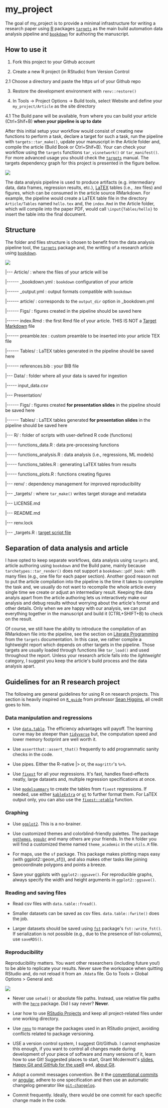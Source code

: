 
# my_project

<!-- badges: start -->
<!-- badges: end -->

The goal of my_project is to provide a minimal infrastructure for writing a research paper using [R]() packages [`targets`](https://books.ropensci.org/targets/index.html) as the main build automation data analysis pipeline and [`bookdown`](https://bookdown.org/yihui/bookdown/) for authoring the manuscript.

## How to use it

1. Fork this project to your Github account

2. Create a new R project (in RStudio) from Version Control

2.1 Choose a directory and paste the https url of your Github repo

3. Restore the development environment with `renv::restore()`

4. In Tools -> Project Options -> Build tools, select Website and define your `my_project/Article` as the site directory

4.1 The Build pane will be available, from where you can build your article (Ctrl+Shif+B) **when your pipeline is up to date**

After this initial setup your workflow would consist of creating new functions to perform a task, declare a target for such a task, run the pipeline with `targets::tar_make()`, update your manuscript in the Article folder and, compile the article (Build Book or Ctrl+Shif+B). Your can check your workflow using the `targets` functions `tar_visnetwork()` or `tar_manifest()`. For more advanced usage you should check the [`targets`](https://books.ropensci.org/targets/index.html) manual. The targets dependency graph for this project is presented in the figure bellow.

![](Article/Figs/graph.png)

The data analysis pipeline is used to produce artifacts (e.g. intermediary data, data frames, regression results, etc.), [LaTEX](https://www.ctan.org/) tables (i.e., .tex files) and figures, which can be consumed in the article source RMarkdown. For example, the pipeline would create a LaTEX table file in the directory `Article/Tables` named `hello.tex` and, the `index.Rmd` in the Article folder, which will compile into the paper PDF, would call `\input{Tables/hello}` to insert the table into the final document.


## Structure

The folder and files structure is chosen to benefit from the data analysis pipeline tool, the [`targets`](https://books.ropensci.org/targets/) package and, the writting of a research article using [`bookdown`](https://bookdown.org/yihui/bookdown/). 

![](Article/Figs/my_project_folders.png)

|--- Article/           : where the files of your article will be

|------ _bookdown.yml   : `bookdown` configuration of your article

|------ _output.yml     : output formats compatible with `bookdown`

|------ article/        : corresponds to the `output_dir` option in _bookdown.yml

|------ Figs/           : figures created in the pipeline should be saved here

|------ index.Rmd       : the first Rmd file of your article. THIS IS NOT a [Target Markdown](https://books.ropensci.org/targets/markdown.html#markdown) file

|------ preamble.tex    : custom preamble to be inserted into your article TEX file

|------ Tables/         : LaTEX tables generated in the pipeline should be saved here 

|------ references.bib  : your BIB file

|--- Data/              : folder where all your data is saved for ingestion

|----- input_data.csv

|--- Presentation/

|------ Figs/           : figures created **for presentation slides** in the pipeline should be saved here

|------ Tables/         : LaTEX tables generated **for presentation slides** in the pipeline should be saved here 

|--- R/                 : folder of scripts with user-defined R code (functions)

|----- functions_data.R       : data pre-processing functions
  
|----- functions_analysis.R   : data analysis (i.e., regressions, ML models)
  
|----- functions_tables.R     : generating LaTEX tables from results

|----- functions_plots.R      : functions creating figures
  
|--- renv/                    : dependency management for improved reproducibility

|--- _targets/          : where `tar_make()` writes target storage and metadata 

|--- LICENSE.md

|--- README.md

|--- renv.lock

|--- _targets.R         : [target script file](https://docs.ropensci.org/targets/reference/tar_script.html)

## Separation of data analysis and article

I have opted to keep separate workflows, data analysis using `targets` and, article authoring using `bookdown` and the Build pane, mainly because `tarchetypes::tar_render()` does not support a `bookdown::pdf_book:` with many files (e.g., one file for each paper section). Another good reason not to put the article compilation into the pipeline is the time it takes to complete the task and, we usually do not want to recompile the whole article every single time we create or adjust an intermediary result. Keeping the data analyis apart from the article authoring lets us interactively make our analysis and debug results without worrying about the article's format and other details. Only when we are happy with our analysis, we can put everything together in the manuscript and build it (CTRL+SHIFT+B) to check on the result.

Of course, we still have the ability to introduce the compilation of an RMarkdown file into the pipeline, see the section on [Literate Programming](https://books.ropensci.org/targets/files.html#literate-programming) from the `targets` documentation. In this case, we rather compile a lightweight report which depends on other targets in the pipeline. Those targets are usually loaded through functions like `tar_load()` and used throughout the report. Unless your research article falls into the *lightweight* category, I suggest you keep the article's build process and the data analysis apart.

## Guidelines for an R research project

The following are general guidelines for using R on research projects. This section is heavily inspired on [`R_guide`](https://github.com/skhiggins/R_guide) from professor [Sean Higgins](https://seankhiggins.com/), all credit goes to him.

### Data manipulation and regressions

- Use [`data.table`](https://rdatatable.gitlab.io/data.table/index.html). The efficiency advantages will payoff. The learning curve may be steeper than [`tidyverse`](https://www.tidyverse.org/) but, the computation speed and lower memory footprint are well worth it.

- Use `assertthat::assert_that()` frequently to add programmatic sanity checks in the code.

- Use pipes. Either the R-native |> or, the `magrittr`'s `%>%`.

- Use [`fixest`](https://lrberge.github.io/fixest/) for all your regressions. It's fast, handles fixed-effects neatly, large datasets and, multiple regression specifications at once.

- Use [`modelsummary`](https://vincentarelbundock.github.io/modelsummary/index.html) to create the tables from `fixest` regressions. If needed, use either [`kableExtra`](https://haozhu233.github.io/kableExtra/) or [`gt`](https://gt.rstudio.com/index.html) to further format them. For LaTEX output only, you can also use the [`fixest::etable`](https://lrberge.github.io/fixest/articles/exporting_tables.html) function.

### Graphing

- Use [`ggplot2`](https://ggplot2.tidyverse.org/). This is a no-brainer.

- Use customized themes and colorblind-friendly palettes. The package [`ggthemes`](https://jrnold.github.io/ggthemes/), [`ggpubr`](https://rpkgs.datanovia.com/ggpubr/index.html) and many others are your friends. In the `R` folder you will find a customized theme named `theme_academic` in the `utils.R` file.

- For maps, use the `sf` package. This package makes plotting maps easy (with ggplot2::geom_sf()), and also makes other tasks like joining geocoordinate polygons and points a breeze.

- Save your ggplots with `ggplot2::ggsave()`. For reproducible graphs, always specify the width and height arguments in `ggplot2::ggsave()`.

### Reading and saving files

- Read csv files with `data.table::fread()`.

- Smaller datasets can be saved as csv files. `data.table::fwrite()` does the job.

- Larger datasets should be saved using [`fst`](http://www.fstpackage.org/) package's `fst::write_fst()`. If serialization is not possible (e.g., due to the presence of list-columns), use `saveRDS()`.

### Reproducibility

Reproducibility matters. You want other researchers (including future you!) to be able to replicate your results. Never save the workspace when quitting RStudio and, do not reload it from an `.Rdata` file. Go to Tools > Global Options > General and:

![](https://rstats.wtf/img/rstudio-workspace.png)

- Never use `setwd()` or absolute file paths. Instead, use relative file paths with the [`here`](https://here.r-lib.org/) package. Did I say never? **Never**.

- Lear how to use [RStudio Projects](https://support.rstudio.com/hc/en-us/articles/200526207-Using-RStudio-Projects) and keep all project-related files under one working directory.

- Use [`renv`](https://rstudio.github.io/renv/articles/renv.html) to manage the packages used in an RStudio project, avoiding conflicts related to package versioning.

- USE a version control system, I suggest Git/Github. I cannot emphasize this enough, if you want to control all changes made during development of your piece of software and many versions of it, learn how to use Git! Suggested places to start, Grant Mcdermott's [slides](https://raw.githack.com/uo-ec607/lectures/master/02-git/02-Git.html#1), [Happy Git and GitHub for the useR](https://happygitwithr.com/) and, [about Git](https://docs.github.com/en/get-started/using-git/about-git).

- Adopt a commit messages convention. Be it the [conventional commits](https://www.conventionalcommits.org/en/v1.0.0/) or [angular](https://github.com/angular/angular/blob/master/CONTRIBUTING.md#commit), adhere to one specification and then use an automatic changelog generator like [`git-changelog`](https://pawamoy.github.io/git-changelog/).

- Commit frequently. Ideally, there would be one commit for each specific change made in the code.
